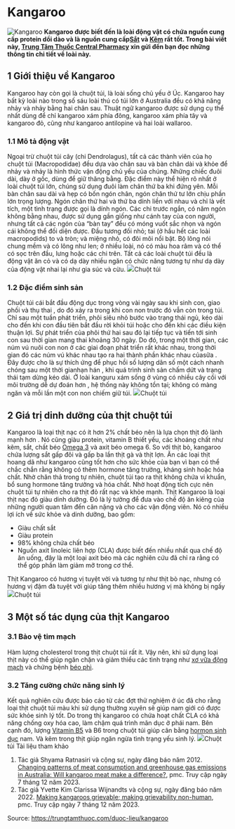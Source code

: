 # Kangaroo

![Kangaroo](https://trungtamthuoc.com/images/others/kangaroo-1-6284.jpg)
**Kangaroo được biết đến là loài động vật có chứa nguồn cung cấp protein dồi dào và là nguồn cung cấp[Sắt](https://trungtamthuoc.com/hoat-chat/sat "Sắt") và [Kẽm](https://trungtamthuoc.com/hoat-chat/kem "Kẽm") rất tốt. Trong bài viết này, [Trung Tâm Thuốc Central Pharmacy](https://trungtamthuoc.com/ "Trung Tâm Thuốc Central Pharmacy") xin gửi đến bạn đọc những thông tin chi tiết về loài này.**
##  1 Giới thiệu về Kangaroo
Kangaroo hay còn gọi là chuột túi, là loài sống chủ yếu ở Úc. Kangaroo hay bất kỳ loài nào trong số sáu loài thú có túi lớn ở Australia đều có khả năng nhảy và nhảy bằng hai chân sau. Thuật ngữ kangaroo được sử dụng cụ thể nhất dùng để chỉ kangaroo xám phía đông, kangaroo xám phía tây và kangaroo đỏ, cũng như kangaroo antilopine và hai loài wallaroo. 
### 1.1 Mô tả động vật
Ngoại trừ chuột túi cây (chi Dendrolagus), tất cả các thành viên của họ chuột túi (Macropodidae) đều dựa vào chân sau và bàn chân dài và khỏe để nhảy và nhảy là hình thức vận động chủ yếu của chúng. Những chiếc đuôi dài, dày ở gốc, dùng để giữ thăng bằng. Đặc điểm này thể hiện rõ nhất ở loài chuột túi lớn, chúng sử dụng đuôi làm chân thứ ba khi đứng yên. Mỗi bàn chân sau dài và hẹp có bốn ngón chân, ngón chân thứ tư lớn chịu phần lớn trọng lượng. Ngón chân thứ hai và thứ ba dính liền với nhau và chỉ là vết tích, một tình trạng được gọi là dính ngón. Các chi trước ngắn, có năm ngón không bằng nhau, được sử dụng gần giống như cánh tay của con người, nhưng tất cả các ngón của “bàn tay” đều có móng vuốt sắc nhọn và ngón cái không thể đối diện được. Đầu tương đối nhỏ; tai (ở hầu hết các loài macropodids) to và tròn; và miệng nhỏ, có đôi môi nổi bật. Bộ lông nói chung mềm và có lông như len; ở nhiều loài, nó có màu hoa râm và có thể có sọc trên đầu, lưng hoặc các chi trên. Tất cả các loài chuột túi đều là động vật ăn cỏ và có dạ dày nhiều ngăn có chức năng tương tự như dạ dày của động vật nhai lại như gia súc và cừu. 
![](https://trungtamthuoc.com/images/item/kangaroo-2.jpg)Chuột túi
### 1.2 Đặc điểm sinh sản
Chuột túi cái bắt đầu động dục trong vòng vài ngày sau khi sinh con, giao phối và thụ thai , do đó xảy ra trong khi con non trước đó vẫn còn trong túi. Chỉ sau một tuần phát triển, phôi siêu nhỏ bước vào trạng thái ngủ, kéo dài cho đến khi con đầu tiên bắt đầu rời khỏi túi hoặc cho đến khi các điều kiện thuận lợi. Sự phát triển của phôi thứ hai sau đó lại tiếp tục và tiến tới sinh con sau thời gian mang thai khoảng 30 ngày. Do đó, trong một thời gian, các núm vú nuôi con non ở các giai đoạn phát triển rất khác nhau, trong thời gian đó các núm vú khác nhau tạo ra hai thành phần khác nhau củasữa . Đây được cho là sự thích ứng để phục hồi số lượng dân số một cách nhanh chóng sau một thời gianhạn hán , khi quá trình sinh sản chấm dứt và trạng thái tạm dừng kéo dài. Ở loài kanguru xám sống ở vùng có nhiều cây cối với môi trường dễ dự đoán hơn , hệ thống này không tồn tại; không có màng ngăn và mỗi lần một con non chiếm giữ túi.
![](https://trungtamthuoc.com/images/item/kangaroo-4.jpg)Chuột túi
##  2 Giá trị dinh dưỡng của thịt chuột túi
Kangaroo là loại thịt nạc có ít hơn 2% chất béo nên là lựa chọn thịt đỏ lành mạnh hơn . Nó cũng giàu protein, vitamin B thiết yếu, các khoáng chất như kẽm, sắt, chất béo [Omega 3](https://trungtamthuoc.com/hoat-chat/omega-3 "Omega 3") và axit béo omega 6. So với thịt bò, kangaroo chứa lượng sắt gấp đôi và gấp ba lần thịt gà và thịt lợn. Ăn các loại thịt hoang dã như kangaroo cũng tốt hơn cho sức khỏe của bạn vì bạn có thể chắc chắn rằng không có thêm hormone tăng trưởng, kháng sinh hoặc hóa chất.
Nhờ chăn thả trong tự nhiên, chuột túi tạo ra thịt không chứa vi khuẩn, bổ sung hormone tăng trưởng và hóa chất. Nhờ hoạt động tích cực nên chuột túi tự nhiên cho ra thịt đỏ rất nạc và khỏe mạnh. Thịt Kangaroo là loại thịt nạc đỏ giàu dinh dưỡng. Đó là lý tưởng để đưa vào chế độ ăn kiêng của những người quan tâm đến cân nặng và cho các vận động viên.
Nó có nhiều lợi ích về sức khỏe và dinh dưỡng, bao gồm: 
  * Giàu chất sắt 
  * Giàu protein
  * 98% không chứa chất béo
  * Nguồn axit linoleic liên hợp (CLA) được biết đến nhiều nhất qua chế độ ăn uống, đây là một loại axit béo mà các nghiên cứu đã chỉ ra rằng có thể góp phần làm giảm mỡ trong cơ thể.


Thịt Kangaroo có hương vị tuyệt vời và tương tự như thịt bò nạc, nhưng có hương vị đậm đà tuyệt vời giúp tăng thêm nhiều hương vị mà không bị ngấy
![](https://trungtamthuoc.com/images/item/kangaroo-3.jpg)Chuột túi
##  3 Một số tác dụng của thịt Kangaroo
### 3.1 Bảo vệ tim mạch
Hàm lượng cholesterol trong thịt chuột túi rất ít. Vậy nên, khi sử dụng loại thịt này có thể giúp ngăn chặn và giảm thiểu các tình trạng như [xơ vữa động mạch](https://trungtamthuoc.com/bai-viet/vua-xo-dong-mach "xơ vữa động mạch") và chứng bệnh [béo phì](https://trungtamthuoc.com/bai-viet/benh-beo-phi "béo phì").
### 3.2 Tăng cường chức năng sinh lý
Kết quả nghiên cứu được báo cáo từ các đợt thử nghiệm ở úc đã cho rằng loại thịt chuột túi màu khi sử dụng thường xuyên sẽ giúp nam giới có được sức khỏe sinh lý tốt. Do trong thị kangaroo có chứa hoạt chất CLA có khả năng chống oxy hóa cao, làm chậm quá trình mãn dục ở phái nam.
Bên cạnh đó, lượng [Vitamin B5](https://trungtamthuoc.com/hoat-chat/acid-pantothenic-vitamin-b5 "Vitamin B5") và B6 trong chuột túi giúp cân bằng [hormon sinh dục](https://trungtamthuoc.com/bai-viet/duoc-ly-hormon-sinh-duc-nam-nu-va-thuoc-tranh-thai "hormon sinh dục") nam. Và kẽm trong thịt giúp ngăn ngừa tình trạng yếu sinh lý.
![](https://trungtamthuoc.com/images/item/kangaroo-5.jpg)Chuột túi
Tài liệu tham khảo
  1. Tác giả Shyama Ratnasiri và cộng sự, ngày đăng báo năm 2012. [Changing patterns of meat consumption and greenhouse gas emissions in Australia: Will kangaroo meat make a difference?](https://www.ncbi.nlm.nih.gov/pmc/articles/PMC5308823/), pmc. Truy cập ngày 7 tháng 12 năm 2023.
  2. Tác giả Yvette Kim Clarissa Wijnandts và cộng sự, ngày đăng báo năm 2022. [Making kangaroos grievable; making grievability non-human](https://www.ncbi.nlm.nih.gov/pmc/articles/PMC9018648/), pmc. Truy cập ngày 7 tháng 12 năm 2023.




Source: https://trungtamthuoc.com/duoc-lieu/kangaroo